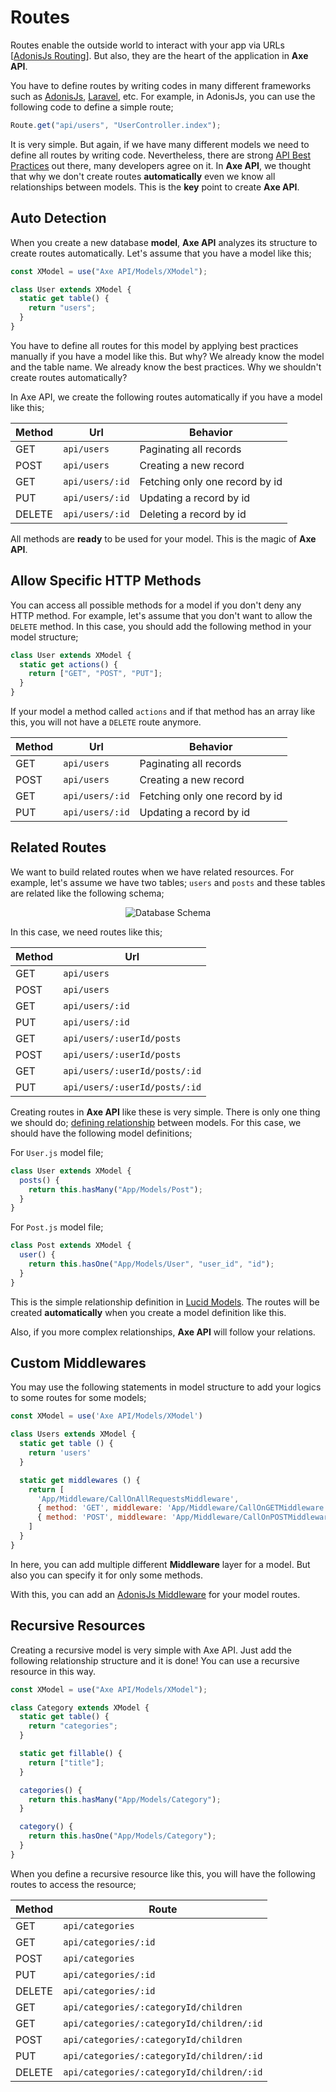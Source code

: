 # Routes

Routes enable the outside world to interact with your app via URLs [[AdonisJs Routing](https://adonisjs.com/docs/4.1/routing)]. But also, they are the heart of the application in **Axe API**.

You have to define routes by writing codes in many different frameworks such as [AdonisJs](https://adonisjs.com/docs/4.1/routing), [Laravel](https://laravel.com/docs/7.x/routing), etc. For example, in AdonisJs, you can use the following code to define a simple route;

```js
Route.get("api/users", "UserController.index");
```

It is very simple. But again, if we have many different models we need to define all routes by writing code. Nevertheless, there are strong [API Best Practices](https://www.vinaysahni.com/best-practices-for-a-pragmatic-restful-api) out there, many developers agree on it. In **Axe API**, we thought that why we don't create routes **automatically** even we know all relationships between models. This is the **key** point to create **Axe API**.

## Auto Detection

When you create a new database **model**, **Axe API** analyzes its structure to create routes automatically. Let's assume that you have a model like this;

```js
const XModel = use("Axe API/Models/XModel");

class User extends XModel {
  static get table() {
    return "users";
  }
}
```

You have to define all routes for this model by applying best practices manually if you have a model like this. But why? We already know the model and the table name. We already know the best practices. Why we shouldn't create routes automatically?

In Axe API, we create the following routes automatically if you have a model like this;

| Method | Url             | Behavior                       |
| ------ | --------------- | ------------------------------ |
| GET    | `api/users`     | Paginating all records         |
| POST   | `api/users`     | Creating a new record          |
| GET    | `api/users/:id` | Fetching only one record by id |
| PUT    | `api/users/:id` | Updating a record by id        |
| DELETE | `api/users/:id` | Deleting a record by id        |

All methods are **ready** to be used for your model. This is the magic of **Axe API**.

## Allow Specific HTTP Methods

You can access all possible methods for a model if you don't deny any HTTP method. For example, let's assume that you don't want to allow the `DELETE` method. In this case, you should add the following method in your model structure;

```js
class User extends XModel {
  static get actions() {
    return ["GET", "POST", "PUT"];
  }
}
```

If your model a method called `actions` and if that method has an array like this, you will not have a `DELETE` route anymore.

| Method | Url             | Behavior                       |
| ------ | --------------- | ------------------------------ |
| GET    | `api/users`     | Paginating all records         |
| POST   | `api/users`     | Creating a new record          |
| GET    | `api/users/:id` | Fetching only one record by id |
| PUT    | `api/users/:id` | Updating a record by id        |

## Related Routes

We want to build related routes when we have related resources. For example, let's assume we have two tables; `users` and `posts` and these tables are related like the following schema;

<div style="text-align:center;">

![Database Schema](/images/routes-01.png)

</div>

In this case, we need routes like this;

| Method | Url                           |
| ------ | ----------------------------- |
| GET    | `api/users`                   |
| POST   | `api/users`                   |
| GET    | `api/users/:id`               |
| PUT    | `api/users/:id`               |
| GET    | `api/users/:userId/posts`     |
| POST   | `api/users/:userId/posts`     |
| GET    | `api/users/:userId/posts/:id` |
| PUT    | `api/users/:userId/posts/:id` |

Creating routes in **Axe API** like these is very simple. There is only one thing we should do; [defining relationship](https://adonisjs.com/docs/4.1/relationships) between models. For this case, we should have the following model definitions;

For `User.js` model file;

```js
class User extends XModel {
  posts() {
    return this.hasMany("App/Models/Post");
  }
}
```

For `Post.js` model file;

```js
class Post extends XModel {
  user() {
    return this.hasOne("App/Models/User", "user_id", "id");
  }
}
```

This is the simple relationship definition in [Lucid Models](https://adonisjs.com/docs/4.1/relationships). The routes will be created **automatically** when you create a model definition like this.

Also, if you more complex relationships, **Axe API** will follow your relations.

## Custom Middlewares

You may use the following statements in model structure to add your logics to some routes for some models;

```js
const XModel = use('Axe API/Models/XModel')

class Users extends XModel {
  static get table () {
    return 'users'
  }

  static get middlewares () {
    return [
      'App/Middleware/CallOnAllRequestsMiddleware',
      { method: 'GET', middleware: 'App/Middleware/CallOnGETMiddleware' }
      { method: 'POST', middleware: 'App/Middleware/CallOnPOSTMiddleware' }
    ]
  }
}
```

In here, you can add multiple different **Middleware** layer for a model. But also you can specify it for only some methods.

With this, you can add an [AdonisJs Middleware](https://adonisjs.com/docs/4.1/middleware) for your model routes.

## Recursive Resources

Creating a recursive model is very simple with Axe API. Just add the following relationship structure and it is done! You can use a recursive resource in this way.

```js
const XModel = use("Axe API/Models/XModel");

class Category extends XModel {
  static get table() {
    return "categories";
  }

  static get fillable() {
    return ["title"];
  }

  categories() {
    return this.hasMany("App/Models/Category");
  }

  category() {
    return this.hasOne("App/Models/Category");
  }
}
```

When you define a recursive resource like this, you will have the following routes to access the resource;

| Method | Route                                     |
| ------ | ----------------------------------------- |
| GET    | `api/categories`                          |
| GET    | `api/categories/:id`                      |
| POST   | `api/categories`                          |
| PUT    | `api/categories/:id`                      |
| DELETE | `api/categories/:id`                      |
| GET    | `api/categories/:categoryId/children`     |
| GET    | `api/categories/:categoryId/children/:id` |
| POST   | `api/categories/:categoryId/children`     |
| PUT    | `api/categories/:categoryId/children/:id` |
| DELETE | `api/categories/:categoryId/children/:id` |
